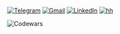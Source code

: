 [![Telegram](https://img.shields.io/badge/Telegram-2CA5E0?style=for-the-badge)](https://t.me/kvrdv)
[![Gmail](https://img.shields.io/badge/Gmail-D14836?style=for-the-badge)](mailto:s.kovardaev@gmail.com)
[![LinkedIn](https://img.shields.io/badge/LinkedIn-0077B5?style=for-the-badge&logo=linkedin&logoColor=white)](https://www.linkedin.com/in/semyon-kovardaev/)
[![hh](https://img.shields.io/badge/hh-e1011c?style=for-the-badge&logo=linkedin&logoColor=white)](https://hh.ru/applicant/resumes/view?resume=437df4cfff0e9a972f0039ed1f69346d574f74)

![Codewars](https://www.codewars.com/users/kvrdv/badges/large)
